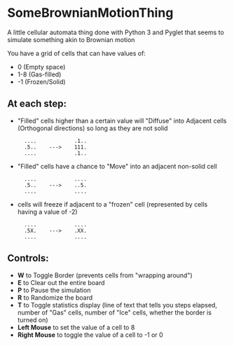 # SomeBrownianMotionThing

A little cellular automata thing done with Python 3 and Pyglet that seems to simulate something akin to Brownian motion

You have a grid of cells that can have values of:

* 0 (Empty space)
* 1-8 (Gas-filled)
* -1 (Frozen/Solid)

## At each step:

* "Filled" cells higher than a certain value will "Diffuse" into Adjacent cells (Orthogonal directions) so long as they are not solid

        ....            .1..
        .5..    --->    111.
        ....            .1..
    
* "Filled" cells have a chance to "Move" into an adjacent non-solid cell
    
    
        ....            ....
        .5..    --->    ..5.
        ....            ....
        
* cells will freeze if adjacent to a "frozen" cell (represented by cells having a value of -2)
    
    
        ....            ....
        .5X.    --->    .XX.
        ....            ....
        
## Controls:

* **W** to Toggle Border (prevents cells from "wrapping around")
* **E** to Clear out the entire board
* **P** to Pause the simulation
* **R** to Randomize the board
* **T** to Toggle statistics display (line of text that tells you steps elapsed, number of "Gas" cells, number of "Ice" cells, whether the border is turned on)
* **Left Mouse** to set the value of a cell to 8
* **Right Mouse** to toggle the value of a cell to -1 or 0
